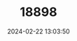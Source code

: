 ---
title: "18898"
category: "Barbodes sirang"
draft: false
date: 2024-02-22 13:03:50
languages:
  Philippine (Other): ["Sirang", "Tumaginting"]
---